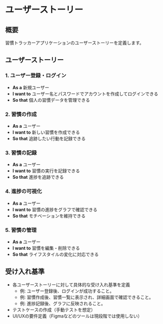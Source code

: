 # ユーザーストーリー

## 概要
習慣トラッカーアプリケーションのユーザーストーリーを定義します。

## ユーザーストーリー

### 1. ユーザー登録・ログイン
- **As a** 新規ユーザー
- **I want to** ユーザー名とパスワードでアカウントを作成してログインできる
- **So that** 個人の習慣データを管理できる

### 2. 習慣の作成
- **As a** ユーザー
- **I want to** 新しい習慣を作成できる
- **So that** 追跡したい行動を記録できる

### 3. 習慣の記録
- **As a** ユーザー
- **I want to** 習慣の実行を記録できる
- **So that** 進捗を追跡できる

### 4. 進捗の可視化
- **As a** ユーザー
- **I want to** 習慣の進捗をグラフで確認できる
- **So that** モチベーションを維持できる

### 5. 習慣の管理
- **As a** ユーザー
- **I want to** 習慣を編集・削除できる
- **So that** ライフスタイルの変化に対応できる

## 受け入れ基準
- 各ユーザーストーリーに対して具体的な受け入れ基準を定義
  - 例: ユーザー登録後、ログインが成功すること。
  - 例: 習慣作成後、習慣一覧に表示され、詳細画面で確認できること。
  - 例: 進捗記録後、グラフに反映されること。
- テストケースの作成（手動テストを想定）
- UI/UXの要件定義（Figmaなどのツールは現段階では使用しない）
